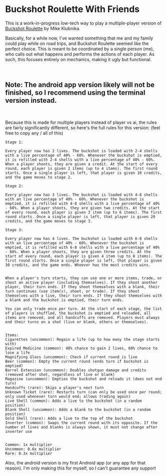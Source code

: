 # Buckshot Roulette With Friends

This is a work-in-progress low-tech way to play a multiple-player version of [Buckshot Roulette](https://mikeklubnika.itch.io/buckshot-roulette) by Mike Klubnika.

Basically, for a while now, I've wanted something that me and my family could play while on road trips, and Buckshot Roulette seemed like the perfect choice. This is meant to be coordinated by a single person (me), who calls out what happens and performs the actions of each player. As such, this focuses entirely on mechanics, making it ugly but functional.

<br>

## Note: The android app version likely will not be finished, so I recommend using the terminal version instead.

<br>

Because this is made for multiple players instead of player vs ai, the rules are fairly significantly different, so here's the full rules for this version: (feel free to copy any / all of this)

```
Stage 1:

Every player now has 2 lives. The buckshot is loaded with 2-4 shells with a live percentage of 40% - 60%. Whenever the buckshot is emptied, it is refilled with 2-4 shells with a live percentage of 40% - 60%. When a player shoots, they are given a credit. At the start of every round, each player is given 2 items (up to 4 items). The first round starts. Once a single player is left, that player is given 10 credits, and the game moves to stage 2.

Stage 2:

Every player now has 3 lives. The buckshot is loaded with 4-8 shells with an live percentage of 40% - 60%. Whenever the buckshot is emptied, it is refilled with 4-8 shells with a live percentage of 40% - 60%. When a player shoots, they are given two credits. At the start of every round, each player is given 3 item (up to 6 items). The first round starts. Once a single player is left, that player is given 20 credits, and the game moves to stage 3.

Stage 3:

Every player now has 4 lives. The buckshot is loaded with 6-8 shells with an live percentage of 40% - 60%. Whenever the buckshot is emptied, it is refilled with 6-8 shells with a live percentage of 40% - 60%. When a player shoots, they are given three credits. At the start of every round, each player is given 4 item (up to 8 items). The first round starts. Once a single player is left, that player is given 30 credits, and the game ends. Whoever has the most credits wins.


When a player's turn starts, they can use one or more items, trade, or shoot an active player (including themselves). If they shoot another player, their turn ends. If they shoot themselves with a blank, their turn continues (use item(s), shoot, or trade). If they shoot themselves with a live, their turn ends. If they shoot themselves with a blank and the buckshot is emptied, their turn ends.

You can only trade once per turn. At the start of each stage, the list of players is shuffled, the buckshot is emptied and reloaded, all items are removed, and all handcuffs are removed. Players must always end their turns on a shot (live or blank, others or themselves).


Items:
Cigarettes (uncommon): Regain a life (up to how many the stage starts with)
Expired Medicine (common): 40% chance to gain 2 lives, 60% chance to lose a life
Magnifying Glass (uncommon): Check if current round is live
Beer (common): Empty the current round (ends turn if buckshot is emptied)
Barrel Extension (uncommon): Doubles shotgun damage and credits (removed after shot, regardless of live or blank)
Magazine (uncommon): Empties the buckshot and reloads it (does not end turn)
Handcuffs (rare): Skips a player's next turn
Unknown Ticket (rare): Restarts turn (can only be used once per round; only used whenever turn would end; allows trading again)
Live Shell (common): Adds a live to the buckshot (in a random position)
Blank Shell (uncommon): Adds a blank to the buckshot (in a random position)
Gold Shell (rare): Adds a live to the top of the buckshot
Inverter (common): Swaps the current round with its opposite. If the number of lives and blanks is always shown, it must not change after inverter use


Common: 1x multiplier
Uncommon: 0.6x multiplier
Rare: 0.3x multiplier
```

Also, the android version is my first Android app (or any app for that reason). I'm only making this for myself, so I can't guarantee any support
